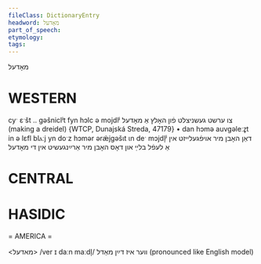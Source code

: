 ```yaml
---
fileClass: DictionaryEntry
headword: מאָדעל
part_of_speech: 
etymology: 
tags: 
---
```

מאָדעל

WESTERN
========

cyˑ ɛˑšt .. gəšniclʲt fyn hɔlc ə mojdlʲ צו ערשט געשניצלט פֿון האָלץ אַ מאָדעל (making a dreidel) {WTCP, Dunajská Streda, 47179}
	•	dan hɔmə auvgəleːz̥t in ə lɛfl blⲁːj yn doˑz hɔmər ərǽjgəšɩt ɩn deˑ mɔjdl̩ʲ דאַן האָבן מיר אויפֿגעלייזט אין אַ לעפֿל בלײַ און דאָס האָבן מיר אַרײַנגעשיט אין די מאָדעל

CENTRAL
========

HASIDIC
=======
= AMERICA = 

<מאדעל>
/ver ɪ daːn maːdl̩/ ווער איז דײַן מאַדל (pronounced like English model)
